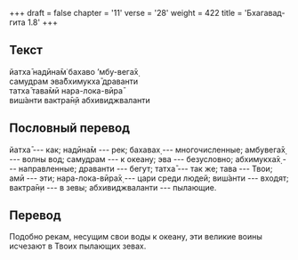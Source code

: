 +++
draft = false
chapter = '11'
verse = '28'
weight = 422
title = 'Бхагавад-гита 1.8'
+++
## Текст

йатха̄ надӣна̄м̇ бахаво ’мбу-вега̄х̣  
самудрам эва̄бхимукха̄ драванти  
татха̄ тава̄мӣ нара-лока-вӣра̄  
виш́анти вактра̄н̣й абхивиджваланти

## Пословный перевод

йатха̄ --- как; надӣна̄м --- рек; бахавах̣ --- многочисленные; амбувега̄х̣
--- волны вод; самудрам --- к океану; эва --- безусловно; абхимукха̄х̣ ---
направленные; драванти --- бегут; татха̄ --- так же; тава --- Твои; амӣ
--- эти; нара-лока-вӣра̄х̣ --- цари среди людей; виш́анти --- входят;
вактра̄н̣и --- в зевы; абхивиджваланти --- пылающие.

## Перевод

Подобно рекам, несущим свои воды к океану, эти великие воины исчезают в
Твоих пылающих зевах.
